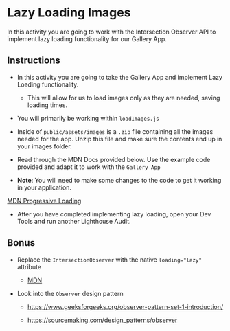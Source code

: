 # Lazy Loading Images

In this activity you are going to work with the Intersection Observer API to implement lazy loading functionality for our Gallery App.

## Instructions

- In this activity you are going to take the Gallery App and implement Lazy Loading functionality.

  - This will allow for us to load images only as they are needed, saving loading times.

- You will primarily be working within `loadImages.js`

- Inside of `public/assets/images` is a `.zip` file containing all the images needed for the app. Unzip this file and make sure the contents end up in your images folder.

- Read through the MDN Docs provided below. Use the example code provided and adapt it to work with the `Gallery App`

- **Note**: You will need to make some changes to the code to get it working in your application.

[MDN Progressive Loading](https://developer.mozilla.org/en-US/docs/Web/Progressive_web_apps/Loading)

- After you have completed implementing lazy loading, open your Dev Tools and run another Lighthouse Audit.

## Bonus

- Replace the `IntersectionObserver` with the native `loading="lazy"` attribute

  - [MDN](https://developer.mozilla.org/en-US/docs/Web/Performance/Lazy_loading)

- Look into the `Observer` design pattern

  - https://www.geeksforgeeks.org/observer-pattern-set-1-introduction/

  - https://sourcemaking.com/design_patterns/observer
